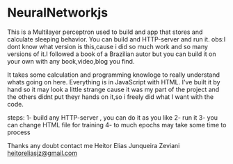 # NeuralNetworkjs

This is a Multilayer perceptron used to build and app that stores and calculate sleeping behavior.
You can build and HTTP-server and run it.
obs:I dont know what version is this,cause i did so much work and so many versions of it.I followed a book of a Brazilian autor
but you can build it on your own with any book,video,blog you find.

It takes some calculation and programming knowloge to really understand whats going on here.
Everything is in JavaScript with HTML.
I've built it by hand so it may look a little strange cause it was my part of the project and the others didnt put theyr 
hands on it,so i freely did what I want with the code.


steps:
1- build any HTTP-server , you can do it as you like
2- run it
3- you can change HTML file for training
4- to much epochs may take some time to process

Thanks
any doubt contact me
Heitor Elias Junqueira Zeviani
heitoreliasjz@gmail.com
